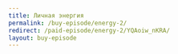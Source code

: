 ```yaml
---
title: Личная энергия
permalink: /buy-episode/energy-2/
redirect: /paid-episode/energy-2/YQAoiw_nKRA/
layout: buy-episode
---
```

